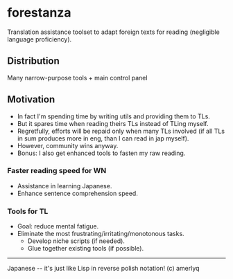 # forestanza
Translation assistance toolset to adapt foreign texts for reading (negligible language proficiency).

## Distribution
Many narrow-purpose tools + main control panel

## Motivation
  * In fact I'm spending time by writing utils and providing them to TLs.
  * But it spares time when reading theirs TLs instead of TLing myself.
  * Regretfully, efforts will be repaid only when many TLs involved
    (if all TLs in sum produces more in eng, than I can read in jap myself).
  * However, community wins anyway.
  * Bonus: I also get enhanced tools to fasten my raw reading.

### Faster reading speed for WN
  * Assistance in learning Japanese.
  * Enhance sentence comprehension speed.

### Tools for TL
  * Goal: reduce mental fatigue.
  * Eliminate the most frustrating/irritating/monotonous tasks.
    * Develop niche scripts (if needed).
    * Glue together existing tools (if possible).

-----------------
Japanese -- it's just like Lisp in reverse polish notation! (c) amerlyq
